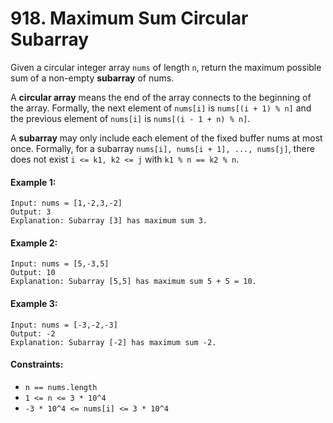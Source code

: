 # 918. Maximum Sum Circular Subarray

Given a circular integer array `nums` of length `n`, return the maximum possible sum of a non-empty **subarray** of nums.

A **circular array** means the end of the array connects to the beginning of the array. Formally, the next element of `nums[i]` is `nums[(i + 1) % n]` and the previous element of `nums[i]` is `nums[(i - 1 + n) % n]`.

A **subarray** may only include each element of the fixed buffer nums at most once. Formally, for a subarray `nums[i], nums[i + 1], ..., nums[j]`, there does not exist `i <= k1, k2 <= j` with `k1 % n == k2 % n`.

#### Example 1:

```
Input: nums = [1,-2,3,-2]
Output: 3
Explanation: Subarray [3] has maximum sum 3.
```

#### Example 2:

```
Input: nums = [5,-3,5]
Output: 10
Explanation: Subarray [5,5] has maximum sum 5 + 5 = 10.
```

#### Example 3:

```
Input: nums = [-3,-2,-3]
Output: -2
Explanation: Subarray [-2] has maximum sum -2.
``` 

#### Constraints:

+ `n == nums.length`
+ `1 <= n <= 3 * 10^4`
+ `-3 * 10^4 <= nums[i] <= 3 * 10^4`
